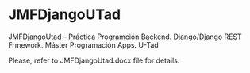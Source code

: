 JMFDjangoUTad
=============

JMFDjangoUtad - Práctica Programción Backend. Django/Django REST Frmework. Máster Programación Apps. U-Tad

Please, refer to JMFDjangoUtad.docx file for details.
